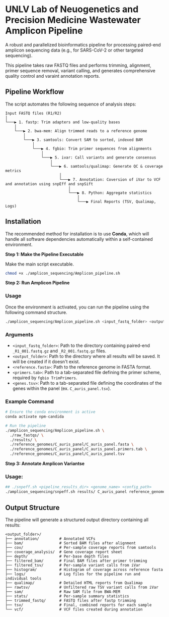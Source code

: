 # UNLV Lab of Neuogenetics and Precision Medicine Wastewater Amplicon Pipeline


A robust and parallelized bioinformatics pipeline for processing paired-end amplicon sequencing data (e.g., for SARS-CoV-2 or other targeted sequencing).

This pipeline takes raw FASTQ files and performs trimming, alignment, primer sequence removal, variant calling, and generates comprehensive quality control and varaint annotation reports.

## Pipeline Workflow

The script automates the following sequence of analysis steps:

```
Input FASTQ files (R1/R2)
│
└───▶ 1. fastp: Trim adapters and low-quality bases
    │
    └───▶ 2. bwa-mem: Align trimmed reads to a reference genome
        │
        └───▶ 3. samtools: Convert SAM to sorted, indexed BAM
            │
            └───▶ 4. fgbio: Trim primer sequences from alignments
                │
                └───▶ 5. ivar: Call variants and generate consensus
                    │
                    └───▶ 6. samtools/qualimap: Generate QC & coverage metrics
                        │
                        └───▶ 7. Annotation: Coversion of iVar to VCF and annotation using snpEff and snpSift
                            │
                            └───▶ 8. Python: Aggregate statistics
                                │
                                └───▶ Final Reports (TSV, Qualimap, Logs)
```

## Installation

The recommended method for installation is to use **Conda**, which will handle all software dependencies automatically within a self-contained environment.


**Step 1: Make the Pipeline Executable**

Make the main script executable.

```bash
chmod +x ./amplicon_sequencing/Amplicon_pipeline.sh
```

**Step 2: Run Amplicon Pipeline**

### Usage

Once the environment is activated, you can run the pipeline using the following command structure.

```bash
./amplicon_sequencing/Amplicon_pipeline.sh <input_fastq_folder> <output_folder> <reference.fasta> <primers.tab> <genes.tsv>
```

### Arguments

* `<input_fastq_folder>`: Path to the directory containing paired-end `_R1_001.fastq.gz` and `_R2_001.fastq.gz` files.
* `<output_folder>`: Path to the directory where all results will be saved. It will be created if it doesn't exist.
* `<reference.fasta>`: Path to the reference genome in FASTA format.
* `<primers.tab>`: Path to a tab-separated file defining the primer scheme, required by `fgbio TrimPrimers`.
* `<genes.tsv>`: Path to a tab-separated file defining the coordinates of the genes within the panel (ex. `C_auris_panel.tsv`).

### Example Command

```bash
# Ensure the conda environment is active
conda activate npm-candida

# Run the pipeline
./amplicon_sequencing/Amplicon_pipeline.sh \
  ./raw_fastqs/ \
  ./results/ \
  ./reference_genomes/C_auris_panel/C_auris_panel.fasta \
  ./reference_genomes/C_auris_panel/C_auris_panel.primers.tab \
  ./reference_genomes/C_auris_panel/C_auris_panel.tsv
```

**Step 3: Annotate Amplicon Variantse**

### Usage: 

```bash
## ./snpeff.sh <pipeline_results_dir> <genome_name> <config_path>
./amplicon_sequencing/snpeff.sh results/ C_auris_panel reference_genomes/snpEff/snpEff.config
```




## Output Structure

The pipeline will generate a structured output directory containing all results:

```
<output_folder>/
├── annotation/         # Annotated VCFs 
├── bam/                # Sorted BAM files after alignment
├── cov/                # Per-sample coverage reports from samtools
├── coverage_analysis/  # Gene coverage report sheet
├── depth/              # Per-base depth files
├── filtered_bam/       # Final BAM files after primer trimming
├── filtered_tsv/       # Per-sample variant calls from iVar
├── histogram/          # Histogram of coverage across reference fasta
├── logs/               # Log files for the pipeline run and individual tools
├── qualimap/           # Detailed HTML reports from Qualimap
├── rawtsv/             # Unfiltered raw TSV variant calls from iVar
├── sam/                # Raw SAM file from BWA-MEM
├── stats/              # Per-sample summary statistics
├── trimmed_fastq/      # FASTQ files after fastp trimming
├── tsv/                # Final, combined reports for each sample
└── vcf/                # VCF files created during annotation
```
